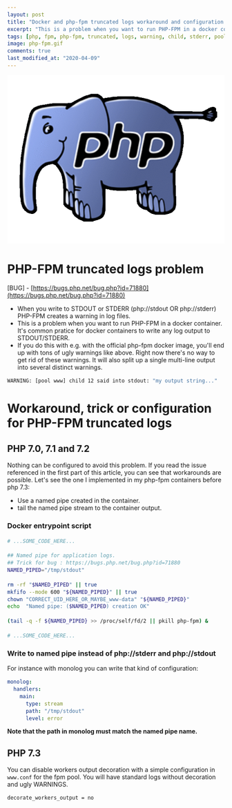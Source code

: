 ```yaml
---
layout: post
title: "Docker and php-fpm truncated logs workaround and configuration for php 7.0, 7.1, 7.2 and 7.3"
excerpt: "This is a problem when you want to run PHP-FPM in a docker container with php 7.0,7.1 and 7.2. It's common pratice for docker containers to write any log output to STDOUT/STDERR. Problem has been fixed for PHP 7.3"
tags: [php, fpm, php-fpm, truncated, logs, warning, child, stderr, pool, 7.0, 7.1, 7.2, 7.3]
image: php-fpm.gif
comments: true
last_modified_at: "2020-04-09"
---
```


![PHP-FPM](/images/posts/php-fpm.gif)

# PHP-FPM truncated logs problem

[BUG] - [https://bugs.php.net/bug.php?id=71880](https://bugs.php.net/bug.php?id=71880)

* When you write to STDOUT or STDERR (php://stdout OR php://stderr) PHP-FPM creates a warning in log files.
* This is a problem when you want to run PHP-FPM in a docker container. It's common pratice for docker containers to write any log output to STDOUT/STDERR.
* If you do this with e.g. with the official php-fpm docker image, you'll end up with tons of ugly warnings like above. Right now there's no way to get rid of these warnings. It will also split up a single multi-line output into several distinct warnings.

```bash
WARNING: [pool www] child 12 said into stdout: "my output string..."
```

# Workaround, trick or configuration for PHP-FPM truncated logs

## PHP 7.0, 7.1 and 7.2 

Nothing can be configured to avoid this problem. If you read the issue referenced in the first part of this article,
you can see that workarounds are possible. Let's see the one I implemented in my php-fpm containers before php 7.3:

* Use a named pipe created in the container.
* tail the named pipe stream to the container output.

### Docker entrypoint script

```bash
# ...SOME_CODE_HERE...

## Named pipe for application logs.
## Trick for bug : https://bugs.php.net/bug.php?id=71880
NAMED_PIPED="/tmp/stdout"

rm -rf "$NAMED_PIPED" || true
mkfifo --mode 600 "${NAMED_PIPED}" || true
chown "CORRECT_UID_HERE_OR_MAYBE_www-data" "${NAMED_PIPED}"
echo  "Named pipe: ($NAMED_PIPED) creation OK"

(tail -q -f ${NAMED_PIPED} >> /proc/self/fd/2 || pkill php-fpm) &

# ...SOME_CODE_HERE...

```

### Write to named pipe instead of php://stderr and php://stdout

For instance with monolog you can write that kind of configuration:

```yaml
monolog:
  handlers:
    main:
      type: stream
      path: "/tmp/stdout"
      level: error
```

**Note that the path in monolog must match the named pipe name.**

## PHP 7.3

You can disable workers output decoration with a simple configuration in `www.conf` for the fpm pool.
You will have standard logs without decoration and ugly WARNINGS.

```shell
decorate_workers_output = no
```